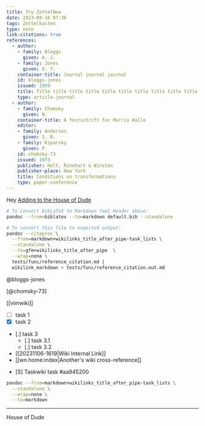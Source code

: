 ```yaml
---
title: Try ZettelNew
date: 2023-09-16 07:36
tags: Zettelkasten
type: note
link-citations: true
references:
  - author:
    - family: Bloggs
      given: A. J.
    - family: Jones
      given: X. Y.
    container-title: Journal journal journal
    id: bloggs-jones
    issued: 1959
    title: Title title title title title title title title title title
    type: article-journal
  - author:
    - family: Chomsky
      given: N.
    container-title: A festschrift for Morris Halle
    editor:
    - family: Anderson
      given: S. R.
    - family: Kiparsky
      given: P.
    id: chomsky-73
    issued: 1973
    publisher: Holt, Rinehart & Winston
    publisher-place: New York
    title: Conditions on transformations
    type: paper-conference
---
```


Hey [Adding to the House of Dude](230916-1043)

```bash
# To convert BibLaTeX to Markdown Yaml Header above:
pandoc --from=biblatex --to=markdown default.bib --standalone

# To convert this file to expected output:
pandoc --citeproc \
  --from=markdown+wikilinks_title_after_pipe-task_lists \
  --standalone \
  --to=gfm+wikilinks_title_after_pipe  \
  --wrap=none \
  tests/func/reference_citation.md |
  wikilink_markdown > tests/func/reference_citation.out.md
```

@bloggs-jones

[@chomsky-73]

[[vimwiki]]

- [ ] task 1
- [X] task 2
- [.] task 3
  - [.] task 3.1
  - [.] task 3.2
- [[20231106-1619|Wiki Internal Link]]
- [[wn.home:index|Another's wiki cross-reference]]
* [S] Taskwiki task  #aa945200

```bash
pandoc --from=markdown+wikilinks_title_after_pipe-task_lists \
  --standalone \
  --wrap=none \
  --to=markdown
```

----
House of Dude
